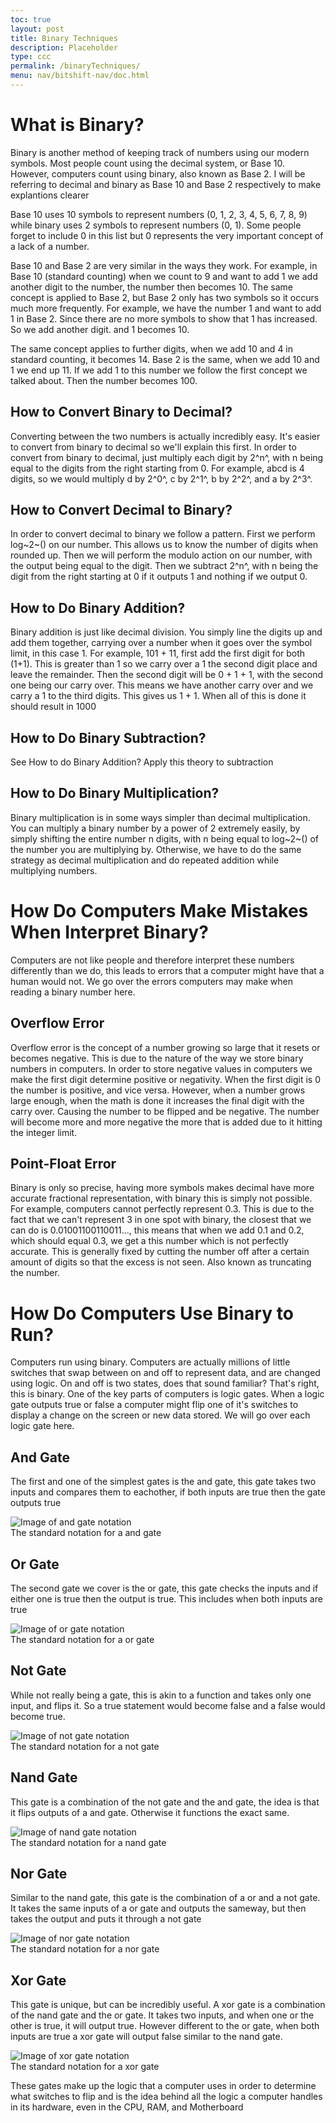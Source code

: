 ```yaml
---
toc: true
layout: post
title: Binary Techniques
description: Placeholder
type: ccc
permalink: /binaryTechniques/
menu: nav/bitshift-nav/doc.html
---
```

<style>
    figure {
        align-content: center;
        margin-left: auto;
        margin-right: auto;
        display: block;
    }
</style>

# What is Binary?
Binary is another method of keeping track of numbers using our modern symbols. Most people count using the decimal system, or Base 10. However, computers count using binary, also known as Base 2. I will be referring to decimal and binary as Base 10 and Base 2 respectively to make explantions clearer

Base 10 uses 10 symbols to represent numbers (0, 1, 2, 3, 4, 5, 6, 7, 8, 9) while binary uses 2 symbols to represent numbers (0, 1). Some people forget to include 0 in this list but 0 represents the very important concept of a lack of a number.

Base 10 and Base 2 are very similar in the ways they work. For example, in Base 10 (standard counting) when we count to 9 and want to add 1 we add another digit to the number, the number then becomes 10. The same concept is applied to Base 2, but Base 2 only has two symbols so it occurs much more frequently. For example, we have the number 1 and want to add 1 in Base 2. Since there are no more symbols to show that 1 has increased. So we add another digit. and 1 becomes 10.

The same concept applies to further digits, when we add 10 and 4 in standard counting, it becomes 14. Base 2 is the same, when we add 10 and 1 we end up 11. If we add 1 to this number we follow the first concept we talked about. Then the number becomes 100.

## How to Convert Binary to Decimal?
Converting between the two numbers is actually incredibly easy. It's easier to convert from binary to decimal so we'll explain this first. In order to convert from binary to decimal, just multiply each digit by 2^n^, with n being equal to the digits from the right starting from 0. For example, abcd is 4 digits, so we would multiply d by 2^0^, c by 2^1^, b by 2^2^, and a by 2^3^.

## How to Convert Decimal to Binary?
In order to convert decimal to binary we follow a pattern. First we perform log~2~() on our number. This allows us to know the number of digits when rounded up. Then we will perform the modulo action on our number, with the output being equal to the digit. Then we subtract 2^n^, with n being the digit from the right starting at 0 if it outputs 1 and nothing if we output 0.

## How to Do Binary Addition?
Binary addition is just like decimal division. You simply line the digits up and add them together, carrying over a number when it goes over the symbol limit, in this case 1. For example, 101 + 11, first add the first digit for both (1+1). This is greater than 1 so we carry over a 1 the second digit place and leave the remainder. Then the second digit will be 0 + 1 + 1, with the second one being our carry over. This means we have another carry over and we carry a 1 to the third digits. This gives us 1 + 1. When all of this is done it should result in 1000

## How to Do Binary Subtraction?
See How to do Binary Addition? Apply this theory to subtraction

## How to Do Binary Multiplication?
Binary multiplication is in some ways simpler than decimal multiplication. You can multiply a binary number by a power of 2 extremely easily, by simply shifting the entire number n digits, with n being equal to log~2~() of the number you are multiplying by. Otherwise, we have to do the same strategy as decimal multiplication and do repeated addition while multiplying numbers. 

# How Do Computers Make Mistakes When Interpret Binary?
Computers are not like people and therefore interpret these numbers differently than we do, this leads to errors that a computer might have that a human would not. We go over the errors computers may make when reading a binary number here.

## Overflow Error
Overflow error is the concept of a number growing so large that it resets or becomes negative. This is due to the nature of the way we store binary numbers in computers. In order to store negative values in computers we make the first digit determine positive or negativity. When the first digit is 0 the number is positive, and vice versa. However, when a number grows large enough, when the math is done it increases the final digit with the carry over. Causing the number to be flipped and be negative. The  number will become more and more negative the more that is added due to it hitting the integer limit.

## Point-Float Error
Binary is only so precise, having more symbols makes decimal have more accurate fractional representation, with binary this is simply not possible. For example, computers cannot perfectly represent 0.3. This is due to the fact that we can't represent 3 in one spot with binary, the closest that we can do is 0.01001100110011..., this means that when we add 0.1 and 0.2, which should equal 0.3, we get a this number which is not perfectly accurate. This is generally fixed by cutting the number off after a certain amount of digits so that the excess is not seen. Also known as truncating the number.

# How Do Computers Use Binary to Run?
Computers run using binary. Computers are actually millions of little switches that swap between on and off to represent data, and are changed using logic. On and off is two states, does that sound familiar? That's right, this is binary. One of the key parts of computers is logic gates. When a logic gate outputs true or false a computer might flip one of it's switches to display a change on the screen or new data stored. We will go over each logic gate here.

## And Gate
The first and one of the simplest gates is the and gate, this gate takes two inputs and compares them to eachother, if both inputs are true then the gate outputs true

<figure>
    <img src="{{site.baseurl}}/images/logic_gates/andGate.png" alt="Image of and gate notation">
    <figcaption>The standard notation for a and gate</figcaption>
</figure>

## Or Gate
The second gate we cover is the or gate, this gate checks the inputs and if either one is true then the output is true. This includes when both inputs are true

<figure>
    <img src="{{site.baseurl}}/images/logic_gates/orGate.png" alt="Image of or gate notation">
    <figcaption>The standard notation for a or gate</figcaption>
</figure>

## Not Gate
While not really being a gate, this is akin to a function and takes only one input, and flips it. So a true statement would become false and a false would become true.

<figure>
    <img src="{{site.baseurl}}/images/logic_gates/notGate.png" alt="Image of not gate notation">
    <figcaption>The standard notation for a not gate</figcaption>
</figure>

## Nand Gate
This gate is a combination of the not gate and the and gate, the idea is that it flips outputs of a and gate. Otherwise it functions the exact same.

<figure>
    <img src="{{site.baseurl}}/images/logic_gates/nandGate.png" alt="Image of nand gate notation">
    <figcaption>The standard notation for a nand gate</figcaption>
</figure>

## Nor Gate
Similar to the nand gate, this gate is the combination of a or and a not gate. It takes the same inputs of a or gate and outputs the sameway, but then takes the output and puts it through a not gate

<figure>
    <img src="{{site.baseurl}}/images/logic_gates/norGate.png" alt="Image of nor gate notation">
    <figcaption>The standard notation for a nor gate</figcaption>
</figure>

## Xor Gate
This gate is unique, but can be incredibly useful. A xor gate is a combination of the nand gate and the or gate. It takes two inputs, and when one or the other is true, it will output true. However different to the or gate, when both inputs are true a xor gate will output false similar to the nand gate.

<figure>
    <img src="{{site.baseurl}}/images/logic_gates/xorGate.png" alt="Image of xor gate notation">
    <figcaption>The standard notation for a xor gate</figcaption>
</figure>

These gates make up the logic that a computer uses in order to determine what switches to flip and is the idea behind all the logic a computer handles in its hardware, even in the CPU, RAM, and Motherboard
